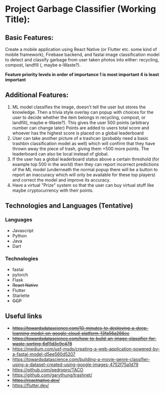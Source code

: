 # Project Garbage Classifier (Working Title):


## Basic Features:
Create a mobile application using React Native (or Flutter etc. some kind of mobile framework), Firebase backend, and fastai image classification model to detect and classify garbage from user taken photos
into either: recycling, compost, landfill (, maybe e-Waste?).


**Feature priority levels in order of importance 
1 is most important 4 is least important**

## Additional Features:
1. ML model classifies the image, doesn't tell the user but stores the knowledge.
	 Then a trivia style overlay can popup with choices for the user to decide whether the item belongs in recycling, compost, or landfill(, maybe e-Waste?).
	 This gives the user 500 points (arbitrary number can change later)
	 Points are added to users total score and whoever has the highest score is placed on a global leaderboard
2. User can take another picture of a trashcan (probably need a basic trashbin classification model as well)
	 which will confirm that they have thrown away the piece of trash, giving them +500 more points.
	 The leaderboard can also be local instead of global.
3. If the user has a global leaderboard status above a certain threshold (for example top 500 in the world) then they can report incorrect predictions of the ML model
	(underneath the normal popup there will be a button to report an inaccuracy which will only be available for these top players)
	 and correct the model and improve its accuracy.
4. Have a virtual "Prize" system so that the user can buy virtual stuff like maybe cryptocurrency with their points.

## Technologies and Languages (Tentative)
### Languages
- Javascript
- Python
- Java
- Dart

### Technologies
- fastai
- pytorch
- Flask
- ~~React Native~~
- Flutter
- Starlette
- ~~GCP~~

## Useful links
- ~~https://towardsdatascience.com/10-minutes-to-deploying-a-deep-learning-model-on-google-cloud-platform-13fa56a266ee~~
- ~~https://towardsdatascience.com/how-to-build-an-image-classifier-for-waste-sorting-6d11d3c9c478~~
- https://medium.com/usf-msds/creating-a-web-application-powered-by-a-fastai-model-d5ee560d5207
- https://towardsdatascience.com/building-a-movie-genre-classifier-using-a-dataset-created-using-google-images-4752f75a1d79
- https://github.com/pedropro/TACO
- https://github.com/garythung/trashnet/
- ~~https://reactnative.dev/~~
- https://flutter.dev/
